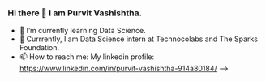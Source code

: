 ### Hi there 👋 I am Purvit Vashishtha.

- 🌱 I’m currently learning Data Science.
- 💬 Currrently, I am Data Science intern at Technocolabs and The Sparks Foundation.
- 📫 How to reach me: My linkedin profile: https://www.linkedin.com/in/purvit-vashishtha-914a80184/
-->
